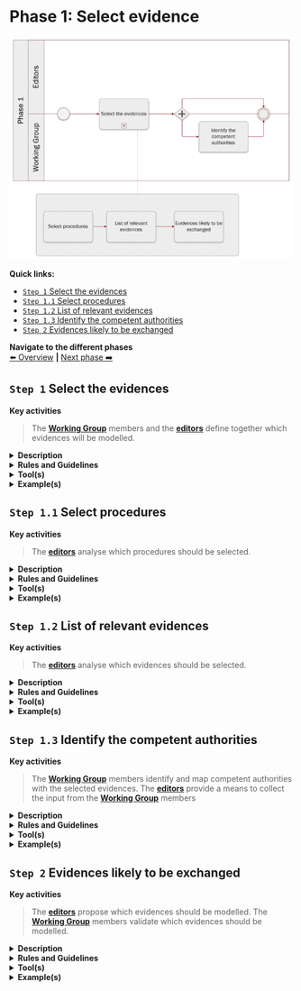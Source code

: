 # Phase 1: Select evidence
![Process_Phase 1](img/methodology_phase1.PNG)

**Quick links:**
- [`Step 1` Select the evidences]()
- [`Step 1.1` Select procedures]()
- [`Step 1.2` List of relevant evidences]()
- [`Step 1.3` Identify the competent authorities]()
- [`Step 2` Evidences likely to be exchanged]()

**Navigate to the different phases**\
[:arrow_left: Overview](https://github.com/cbahim/SDG-sandbox/tree/master/process_and_method/methodology) **|**
[Next phase :arrow_right:](phase2.md)

## `Step 1` Select the evidences  

**Key activities**
> The [<b>Working Group</b>](../stakeholders#working-group) members  and the [<b>editors</b>](../stakeholders#editors) define together which evidences will be modelled. 

<details>
  <summary><b>Description</b></summary>
  
  The process consist of three sub-steps: 
  
* `Step 1.1` select procedures
* `Step 1.2` list of relevant evidences
* `Step 1.3` identify the comptetent authorities
  
</details>

<details>
  <summary><b>Rules and Guidelines</b></summary>
  
  According to Article 3 of the Regulation, evidence means _“any document or data, including text or sound, visual or audio-visual recording, irrespective of the medium used, required by a competent authority to  prove facts or compliance with procedural requirements referred to in point (b) of Article 2(2) of the regulation”._
  
* In a world of paper-based documents, evidence takes the form of a written document issued by a competent authority including some key information in a more or less structured way
* In a digital world made of databases and structured data exchange, the notion of evidence as a document is becoming obsolete. Digitally advanced Member States are exchanging and consuming pure data instead of documents to justify claims.

The notion of evidence as a document becomes obsolete. This approach is fundamentally changing the way these Member States store information and how they exchange information between public administrations.

Currently, both approaches coexist across Member States and are taken into account when developing data models. 

In the evidence-based approach, it is not always clear for civil servants in a public administration front office why a type of evidence is requested to perform a given procedure – i.e. which criteria the evidence proves that the user fulfils. In this sense, users are required to provide a set of evidences and the procedure is centred on provision of those evidences. In a criteria-based approach, the procedure moves away from evidence as such, and focuses on specific data about the user that proves the user fulfils a set of criteria to be met. In essence, the two approaches seek to answer the same question, but the question is framed differently. 

</details>

<details>
  <summary><b>Tool(s)</b></summary>
  <i>There are no specific tools for this step.</i>
</details>

<details>
  <summary><b>Example(s)</b></summary>

```
  TBD
  ```
</details>

## `Step 1.1` Select procedures 

**Key activities**
> The [<b>editors</b>](../stakeholders#editors) analyse which procedures should be selected. 

<details>
  <summary><b>Description</b></summary>

The listing of available procedures will help to determine the scope of future exchange flows between competent authorities requesting and issuing evidence within the SDG OOP technical system. The Editors have to define whether a procedure exists in all countries for the latter to be considered in the next step.

The non-availability of a procedure in a country may be due to various reason and automatically disqualify the procedure for the next step. 

Additionaly, the complexity of procedure can be assessed. Three categories are identified; 

* A low level of complexity is assigned to procedures, which correspond to one specific procedure conducted in a relatively similar way across Member States
* A medium level of complexity is assigned to procedures, which correspond to two separate procedures, or to one procedure which may involve separate options
* A high level of complexity is assigned to procedures which correspond to more than two procedures, and which typically involve different competent authorities

</details>

<details>
  <summary><b>Rules and Guidelines</b></summary>
  
  * The procedure is available in all Member States; 
  * The management of the procedure is regulated by a competent authority; 
  * The procedure involve the use of at least one evidence. 
  
</details>

<details>
  <summary><b>Tool(s)</b></summary>
  <i>There are no specific tools for this step.</i>
</details>

<details>
  <summary><b>Example(s)</b></summary>
  
  The procedures in scope of the SDG OOP technical system are those listed under Annex II of the SDGR and Directives 2005/36/EC, 2006/123/EC, 2014/24/EU and 2014/25/EU

</details>

## `Step 1.2` List of relevant evidences 

**Key activities**
> The [<b>editors</b>](../stakeholders#editors) analyse which evidences should be selected. 

<details>
  <summary><b>Description</b></summary>

In order to understand what would be the actual types of evidence exchanged as part of the SDG OOP technical system. For each procedure, the list of evidences likley to be exchanged should be identified. The relevance of cross-border evidence should be assessed as follow, i.e. whether the evidence required to complete the procedure is likely to be fetched from abroad. 

* **Low**: there is no or little cross-border exchange of evidence (incl. case where no evidence is requested)
* **Medium**: there is a limited case for the exchange of evidence across-borders (only a few Member States request evidence that could be fetched across borders)
* **High**: there is a clear case for the exchange of evidence across-borders
 
</details>

<details>
  <summary><b>Rules and Guidelines</b></summary>
</details>

<details>
  <summary><b>Tool(s)</b></summary>
  <i>There are no specific tools for this step.</i>
</details>

<details>
  <summary><b>Example(s)</b></summary>

```
  TBD
  ```
</details>

## `Step 1.3` Identify the competent authorities 

**Key activities**
> The [<b>Working Group</b>](../stakeholders#working-group) members identify and map competent authorities with the selected evidences.
> The [<b>editors</b>](../stakeholders#editors) provide a means to collect the input from the [<b>Working Group</b>](../stakeholders#working-group) members

<details>
  <summary><b>Description</b></summary>

In order to further refine the scope of evidence that will be exchanged under the SDG OOP technical system, and by extension will be modelled, it remains to be seen which types of evidence are lawfully issued by a competent authority.

The competent authorities are most often public bodies at the national, regional and local levels – such as Ministries, National Social Security and Pensions systems, Regulatory Authorities, Local authorities and others. In some rare cases, the competent authority may be a private body or institution acting with a mandate from public authorities. For the latter, it is important to assess whether certain identified bodies can indeed be considered a competent authority (e.g. private universities, private health insurance companies).

Needless to say that an evidence not lawfully issued by a competent authority (e.g. evidence produced by the private sector/individuals such as invoice, leasing contract, sworn declaration) will be automatically considered out of scope. 
</details>

<details>
  <summary><b>Rules and Guidelines</b></summary>
</details>

<details>
  <summary><b>Tool(s)</b></summary>
  <i>There are no specific tools for this step.</i>
</details>

<details>
  <summary><b>Example(s)</b></summary>

```
  TBD
  ```
</details>

## `Step 2` Evidences likely to be exchanged

**Key activities**
> The [<b>editors</b>](../stakeholders#editors) propose which evidences should be modelled. 
> The [<b>Working Group</b>](../stakeholders#working-group) members validate which evidences should be modelled. 

<details>
  <summary><b>Description</b></summary>
  
In line with the article 14 of the SDG regulation, only the types of evidence that meet the following conditions will be exchanged under the SDG OOP technical system:

1. The procedure requires evidence beyond identification;
2. There are cases in which the evidence can be located abroad;
3. The evidence is lawfully issued by a competent authority (under SDGR); and 
4. The evidence is available in an electronic format that allows for automated exchange.

First, when a procedure does not request any type of evidence other than identification, the procedure is not in scope of the technical system. Second, some types of evidence requested – other than identification – cannot originate from abroad due to their nature (e.g.  proof of compliance of facilities with local sanitary or security legislation). Third, the evidence needs to be lawfully issued by a competent authority. Finally, following Article 14(2) of the Regulation, only evidence lawfully issued “in an electronic format that allows automated exchange” needs to be made available by Member States. Therefore, a type of evidence not issued in such a format by a given Member State will not be in scope of the technical system. 
</details>

<details>
  <summary><b>Rules and Guidelines</b></summary>
  
  
</details>

<details>
  <summary><b>Tool(s)</b></summary>
  <i>There are no specific tools for this step.</i>
</details>

<details>
  <summary><b>Example(s)</b></summary>

```
  TBD
  ```
</details>
